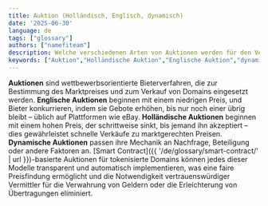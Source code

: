 ```yaml
---
title: Auktion (Holländisch, Englisch, dynamisch)
date: '2025-06-30'
language: de
tags: ["glossary"]
authors: ["namefiteam"]
description: Welche verschiedenen Arten von Auktionen werden für den Verkauf von Domains verwendet?
keywords: ["Auktion","Holländische Auktion","Englische Auktion","dynamische Auktion","Preisfindung","Domain-Verkauf"]
---
```


**Auktionen** sind wettbewerbsorientierte Bieterverfahren, die zur Bestimmung des Marktpreises und zum Verkauf von Domains eingesetzt werden. **Englische Auktionen** beginnen mit einem niedrigen Preis, und Bieter konkurrieren, indem sie Gebote erhöhen, bis nur noch einer übrig bleibt – üblich auf Plattformen wie eBay. **Holländische Auktionen** beginnen mit einem hohen Preis, der schrittweise sinkt, bis jemand ihn akzeptiert – dies gewährleistet schnelle Verkäufe zu marktgerechten Preisen. **Dynamische Auktionen** passen ihre Mechanik an Nachfrage, Beteiligung oder andere Faktoren an. [Smart Contract]({{ '/de/glossary/smart-contract/' | url }})-basierte Auktionen für tokenisierte Domains können jedes dieser Modelle transparent und automatisch implementieren, was eine faire Preisfindung ermöglicht und die Notwendigkeit vertrauenswürdiger Vermittler für die Verwahrung von Geldern oder die Erleichterung von Übertragungen eliminiert.